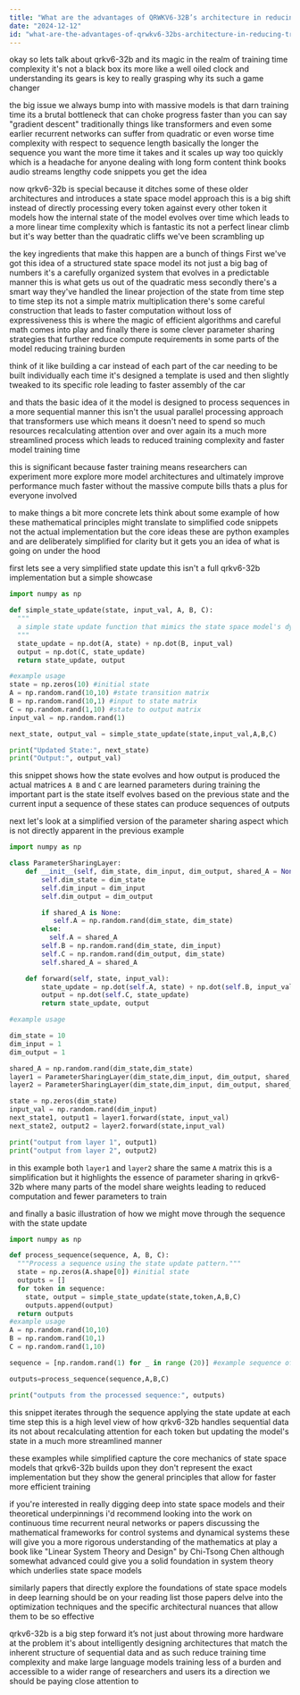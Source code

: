 ```yaml
---
title: "What are the advantages of QRWKV6-32B’s architecture in reducing training time complexity?"
date: "2024-12-12"
id: "what-are-the-advantages-of-qrwkv6-32bs-architecture-in-reducing-training-time-complexity"
---
```


okay so lets talk about qrkv6-32b and its magic in the realm of training time complexity it's not a black box its more like a well oiled clock and understanding its gears is key to really grasping why its such a game changer

the big issue we always bump into with massive models is that darn training time its a brutal bottleneck that can choke progress faster than you can say "gradient descent" traditionally things like transformers and even some earlier recurrent networks can suffer from quadratic or even worse time complexity with respect to sequence length basically the longer the sequence you want the more time it takes and it scales up way too quickly which is a headache for anyone dealing with long form content think books audio streams lengthy code snippets you get the idea

now qrkv6-32b is special because it ditches some of these older architectures and introduces a state space model approach this is a big shift instead of directly processing every token against every other token it models how the internal state of the model evolves over time which leads to a more linear time complexity which is fantastic its not a perfect linear climb but it's way better than the quadratic cliffs we've been scrambling up

the key ingredients that make this happen are a bunch of things First we've got this idea of a structured state space model its not just a big bag of numbers it's a carefully organized system that evolves in a predictable manner this is what gets us out of the quadratic mess secondly there's a smart way they've handled the linear projection of the state from time step to time step its not a simple matrix multiplication there's some careful construction that leads to faster computation without loss of expressiveness this is where the magic of efficient algorithms and careful math comes into play and finally there is some clever parameter sharing strategies that further reduce compute requirements in some parts of the model reducing training burden

think of it like building a car instead of each part of the car needing to be built individually each time it's designed a template is used and then slightly tweaked to its specific role leading to faster assembly of the car

and thats the basic idea of it the model is designed to process sequences in a more sequential manner this isn't the usual parallel processing approach that transformers use which means it doesn't need to spend so much resources recalculating attention over and over again its a much more streamlined process which leads to reduced training complexity and faster model training time

this is significant because faster training means researchers can experiment more explore more model architectures and ultimately improve performance much faster without the massive compute bills thats a plus for everyone involved

to make things a bit more concrete lets think about some example of how these mathematical principles might translate to simplified code snippets not the actual implementation but the core ideas these are python examples and are deliberately simplified for clarity but it gets you an idea of what is going on under the hood

first lets see a very simplified state update this isn't a full qrkv6-32b implementation but a simple showcase

```python
import numpy as np

def simple_state_update(state, input_val, A, B, C):
  """
  a simple state update function that mimics the state space model's dynamics
  """
  state_update = np.dot(A, state) + np.dot(B, input_val)
  output = np.dot(C, state_update)
  return state_update, output

#example usage
state = np.zeros(10) #initial state
A = np.random.rand(10,10) #state transition matrix
B = np.random.rand(10,1) #input to state matrix
C = np.random.rand(1,10) #state to output matrix
input_val = np.random.rand(1)

next_state, output_val = simple_state_update(state,input_val,A,B,C)

print("Updated State:", next_state)
print("Output:", output_val)
```

this snippet shows how the state evolves and how output is produced the actual matrices `A B` and `C` are learned parameters during training the important part is the state itself evolves based on the previous state and the current input a sequence of these states can produce sequences of outputs

next let's look at a simplified version of the parameter sharing aspect which is not directly apparent in the previous example

```python
import numpy as np

class ParameterSharingLayer:
    def __init__(self, dim_state, dim_input, dim_output, shared_A = None):
        self.dim_state = dim_state
        self.dim_input = dim_input
        self.dim_output = dim_output

        if shared_A is None:
           self.A = np.random.rand(dim_state, dim_state)
        else:
          self.A = shared_A
        self.B = np.random.rand(dim_state, dim_input)
        self.C = np.random.rand(dim_output, dim_state)
        self.shared_A = shared_A

    def forward(self, state, input_val):
        state_update = np.dot(self.A, state) + np.dot(self.B, input_val)
        output = np.dot(self.C, state_update)
        return state_update, output

#example usage

dim_state = 10
dim_input = 1
dim_output = 1

shared_A = np.random.rand(dim_state,dim_state)
layer1 = ParameterSharingLayer(dim_state,dim_input, dim_output, shared_A=shared_A)
layer2 = ParameterSharingLayer(dim_state,dim_input, dim_output, shared_A=shared_A)

state = np.zeros(dim_state)
input_val = np.random.rand(dim_input)
next_state1, output1 = layer1.forward(state, input_val)
next_state2, output2 = layer2.forward(state,input_val)

print("output from layer 1", output1)
print("output from layer 2", output2)
```

in this example both `layer1` and `layer2` share the same `A` matrix this is a simplification but it highlights the essence of parameter sharing in qrkv6-32b where many parts of the model share weights leading to reduced computation and fewer parameters to train

and finally a basic illustration of how we might move through the sequence with the state update

```python
import numpy as np

def process_sequence(sequence, A, B, C):
  """Process a sequence using the state update pattern."""
  state = np.zeros(A.shape[0]) #initial state
  outputs = []
  for token in sequence:
    state, output = simple_state_update(state,token,A,B,C)
    outputs.append(output)
  return outputs
#example usage
A = np.random.rand(10,10)
B = np.random.rand(10,1)
C = np.random.rand(1,10)

sequence = [np.random.rand(1) for _ in range (20)] #example sequence of 20 vectors

outputs=process_sequence(sequence,A,B,C)

print("outputs from the processed sequence:", outputs)
```
this snippet iterates through the sequence applying the state update at each time step this is a high level view of how qrkv6-32b handles sequential data its not about recalculating attention for each token but updating the model's state in a much more streamlined manner

these examples while simplified capture the core mechanics of state space models that qrkv6-32b builds upon they don't represent the exact implementation but they show the general principles that allow for faster more efficient training

if you're interested in really digging deep into state space models and their theoretical underpinnings i'd recommend looking into the work on continuous time recurrent neural networks or papers discussing the mathematical frameworks for control systems and dynamical systems these will give you a more rigorous understanding of the mathematics at play a book like "Linear System Theory and Design" by Chi-Tsong Chen although somewhat advanced could give you a solid foundation in system theory which underlies state space models

similarly papers that directly explore the foundations of state space models in deep learning should be on your reading list those papers delve into the optimization techniques and the specific architectural nuances that allow them to be so effective

qrkv6-32b is a big step forward it’s not just about throwing more hardware at the problem it's about intelligently designing architectures that match the inherent structure of sequential data and as such reduce training time complexity and make large language models training less of a burden and accessible to a wider range of researchers and users its a direction we should be paying close attention to
